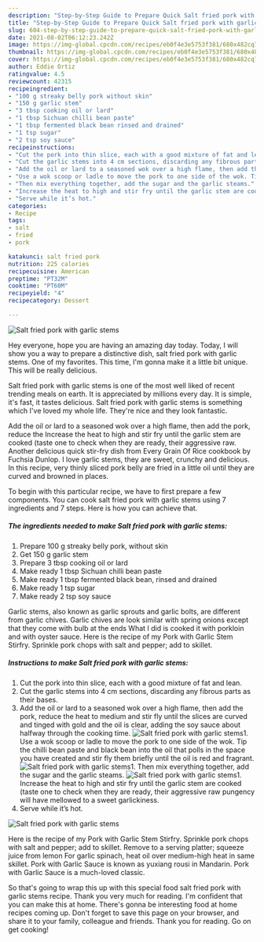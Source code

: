 ```yaml
---
description: "Step-by-Step Guide to Prepare Quick Salt fried pork with garlic stems"
title: "Step-by-Step Guide to Prepare Quick Salt fried pork with garlic stems"
slug: 604-step-by-step-guide-to-prepare-quick-salt-fried-pork-with-garlic-stems
date: 2021-08-02T06:12:23.242Z
image: https://img-global.cpcdn.com/recipes/eb0f4e3e5753f381/680x482cq70/salt-fried-pork-with-garlic-stems-recipe-main-photo.jpg
thumbnail: https://img-global.cpcdn.com/recipes/eb0f4e3e5753f381/680x482cq70/salt-fried-pork-with-garlic-stems-recipe-main-photo.jpg
cover: https://img-global.cpcdn.com/recipes/eb0f4e3e5753f381/680x482cq70/salt-fried-pork-with-garlic-stems-recipe-main-photo.jpg
author: Eddie Ortiz
ratingvalue: 4.5
reviewcount: 42315
recipeingredient:
- "100 g streaky belly pork without skin"
- "150 g garlic stem"
- "3 tbsp cooking oil or lard"
- "1 tbsp Sichuan chilli bean paste"
- "1 tbsp fermented black bean rinsed and drained"
- "1 tsp sugar"
- "2 tsp soy sauce"
recipeinstructions:
- "Cut the pork into thin slice, each with a good mixture of fat and lean."
- "Cut the garlic stems into 4 cm sections, discarding any fibrous parts as their bases."
- "Add the oil or lard to a seasoned wok over a high flame, then add the pork, reduce the heat to medium and stir fly until the slices are curved and tinged with gold and the oil is clear, adding the soy sauce about halfway through the cooking time."
- "Use a wok scoop or ladle to move the pork to one side of the wok. Tip the chilli bean paste and black bean into the oil that polls in the space you have created and stir fly them briefly until the oil is red and fragrant."
- "Then mix everything together, add the sugar and the garlic steams."
- "Increase the heat to high and stir fry until the garlic stem are cooked (taste one to check when they are ready, their aggressive raw pungency will have mellowed to a sweet garlickiness."
- "Serve while it’s hot."
categories:
- Recipe
tags:
- salt
- fried
- pork

katakunci: salt fried pork 
nutrition: 225 calories
recipecuisine: American
preptime: "PT32M"
cooktime: "PT60M"
recipeyield: "4"
recipecategory: Dessert

---
```



![Salt fried pork with garlic stems](https://img-global.cpcdn.com/recipes/eb0f4e3e5753f381/680x482cq70/salt-fried-pork-with-garlic-stems-recipe-main-photo.jpg)

Hey everyone, hope you are having an amazing day today. Today, I will show you a way to prepare a distinctive dish, salt fried pork with garlic stems. One of my favorites. This time, I'm gonna make it a little bit unique. This will be really delicious.

Salt fried pork with garlic stems is one of the most well liked of recent trending meals on earth. It is appreciated by millions every day. It is simple, it's fast, it tastes delicious. Salt fried pork with garlic stems is something which I've loved my whole life. They're nice and they look fantastic.

Add the oil or lard to a seasoned wok over a high flame, then add the pork, reduce the Increase the heat to high and stir fry until the garlic stem are cooked (taste one to check when they are ready, their aggressive raw. Another delicious quick stir-fry dish from Every Grain Of Rice cookbook by Fuchsia Dunlop. I love garlic stems, they are sweet, crunchy and delicious. In this recipe, very thinly sliced pork belly are fried in a little oil until they are curved and browned in places.


To begin with this particular recipe, we have to first prepare a few components. You can cook salt fried pork with garlic stems using 7 ingredients and 7 steps. Here is how you can achieve that.

<!--inarticleads1-->

##### The ingredients needed to make Salt fried pork with garlic stems:

1. Prepare 100 g streaky belly pork, without skin
1. Get 150 g garlic stem
1. Prepare 3 tbsp cooking oil or lard
1. Make ready 1 tbsp Sichuan chilli bean paste
1. Make ready 1 tbsp fermented black bean, rinsed and drained
1. Make ready 1 tsp sugar
1. Make ready 2 tsp soy sauce


Garlic stems, also known as garlic sprouts and garlic bolts, are different from garlic chives. Garlic chives are look similar with spring onions except that they come with bulb at the ends What I did is cooked it with porkloin and with oyster sauce. Here is the recipe of my Pork with Garlic Stem Stirfry. Sprinkle pork chops with salt and pepper; add to skillet. 

<!--inarticleads2-->

##### Instructions to make Salt fried pork with garlic stems:

1. Cut the pork into thin slice, each with a good mixture of fat and lean.
1. Cut the garlic stems into 4 cm sections, discarding any fibrous parts as their bases.
1. Add the oil or lard to a seasoned wok over a high flame, then add the pork, reduce the heat to medium and stir fly until the slices are curved and tinged with gold and the oil is clear, adding the soy sauce about halfway through the cooking time.
<img src="//assets-global.cpcdn.com/assets/icons/button_play-2c75c40dde080a61004c1f40b05d8f140eaff45d7e9e6481dc71c63d2e7c4909.png" alt="Salt fried pork with garlic stems">1. Use a wok scoop or ladle to move the pork to one side of the wok. Tip the chilli bean paste and black bean into the oil that polls in the space you have created and stir fly them briefly until the oil is red and fragrant.
<img src="//assets-global.cpcdn.com/assets/icons/button_play-2c75c40dde080a61004c1f40b05d8f140eaff45d7e9e6481dc71c63d2e7c4909.png" alt="Salt fried pork with garlic stems">1. Then mix everything together, add the sugar and the garlic steams.
<img src="//assets-global.cpcdn.com/assets/icons/button_play-2c75c40dde080a61004c1f40b05d8f140eaff45d7e9e6481dc71c63d2e7c4909.png" alt="Salt fried pork with garlic stems">1. Increase the heat to high and stir fry until the garlic stem are cooked (taste one to check when they are ready, their aggressive raw pungency will have mellowed to a sweet garlickiness.
1. Serve while it’s hot.
<img src="//assets-global.cpcdn.com/assets/icons/button_play-2c75c40dde080a61004c1f40b05d8f140eaff45d7e9e6481dc71c63d2e7c4909.png" alt="Salt fried pork with garlic stems">

Here is the recipe of my Pork with Garlic Stem Stirfry. Sprinkle pork chops with salt and pepper; add to skillet. Remove to a serving platter; squeeze juice from lemon For garlic spinach, heat oil over medium-high heat in same skillet. Pork with Garlic Sauce is known as yuxiang rousi in Mandarin. Pork with Garlic Sauce is a much-loved classic. 

So that's going to wrap this up with this special food salt fried pork with garlic stems recipe. Thank you very much for reading. I'm confident that you can make this at home. There's gonna be interesting food at home recipes coming up. Don't forget to save this page on your browser, and share it to your family, colleague and friends. Thank you for reading. Go on get cooking!
